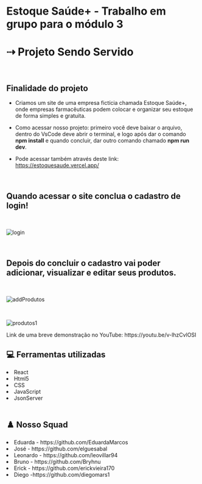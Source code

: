 # Estoque Saúde+ - Trabalho em grupo para o módulo 3

<h1> ⇢ Projeto Sendo Servido</h1>

<br>

<h2>Finalidade do projeto</h2>

- Criamos um site de uma empresa fictícia chamada Estoque Saúde+, onde empresas farmacêuticas podem colocar e organizar seu estoque de forma simples e gratuita.

- Como acessar nosso projeto: primeiro você deve baixar o arquivo, dentro do VsCode deve abrir o terminal, e logo após dar o comando <strong>npm install</strong> e quando concluir, dar outro comando chamado <strong>npm run dev</strong>.

- Pode acessar também através deste link: https://estoquesaude.vercel.app/


<br>

<h2>Quando acessar o site conclua o cadastro de login!</h2>

<br>

![login](https://user-images.githubusercontent.com/114102116/214969279-764ebd53-71ea-4c82-bd01-7d7f2893358e.png)

<br>

  <h2>Depois do concluir o cadastro vai poder adicionar, visualizar e editar seus produtos. </h2>

<br>

![addProdutos](https://user-images.githubusercontent.com/114102116/214969518-95914001-3cd4-4b94-8a9d-02a1791817ec.png)

 
 <br>
 
 ![produtos1](https://user-images.githubusercontent.com/114102116/214969587-309e2d84-8a9c-4833-a30c-c05de433a150.png)
 
 <p>Link de uma breve demonstração no YouTube: https://youtu.be/v-lhzCvlOSI</p>
 
 
 <h2>💻 Ferramentas utilizadas</h2>
 
 <li>React</li>
 <li>Html5</li>
 <li>CSS</li>
 <li>JavaScript</li>
 <li>JsonServer</li>
 
<br>

<h2>♟️ Nosso Squad</h2>

<li>Eduarda - https://github.com/EduardaMarcos</li>
<li>José - https://github.com/elguesabal</li>
<li>Leonardo - https://github.com/leovillar94</li>
<li>Bruno - https://github.com/Bryhnu</li>
<li>Erick - https://github.com/erickvieira170</li>
<li>Diego -https://github.com/diegomars1</li>
